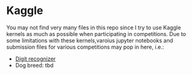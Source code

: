 # Kaggle
You may not find very many files in this repo since I try to use Kaggle kernels as much as possible when participating in competitions. Due to some limitations with these kernels,varoius jupyter notebooks and submission files for various competitions may pop in here, i.e.:

* [Digit recognizer](https://www.kaggle.com/c/digit-recognizer/submissions?sortBy=date&group=all&page=1)
* Dog breed: tbd
